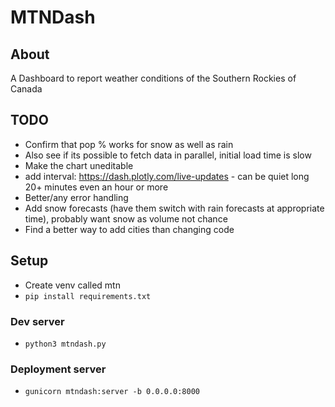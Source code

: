 # MTNDash

## About
A Dashboard to report weather conditions of the Southern Rockies of Canada

## TODO
- Confirm that pop % works for snow as well as rain
- Also see if its possible to fetch data in parallel, initial load time is slow
- Make the chart uneditable
- add interval: https://dash.plotly.com/live-updates - can be quiet long 20+ minutes even an hour or more
- Better/any error handling
- Add snow forecasts (have them switch with rain forecasts at appropriate time), probably want snow as volume not chance
- Find a better way to add cities than changing code

## Setup
- Create venv called mtn
- `pip install requirements.txt`

### Dev server
- `python3 mtndash.py`
### Deployment server
- `gunicorn mtndash:server -b 0.0.0.0:8000`
